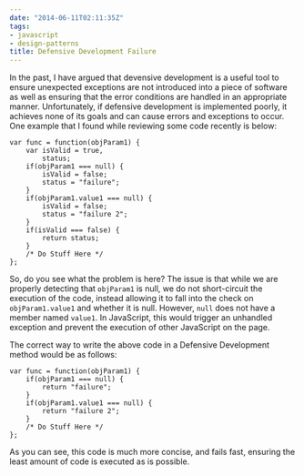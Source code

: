 ```yaml
---
date: "2014-06-11T02:11:35Z"
tags:
- javascript
- design-patterns
title: Defensive Development Failure
---
```


In the past, I have argued that devensive development is a useful tool to ensure unexpected exceptions are not introduced into a piece of software as well as ensuring that the error conditions are handled in an appropriate manner. Unfortunately, if defensive development is implemented poorly, it achieves none of its goals and can cause errors and exceptions to occur. One example that I found while reviewing some code recently is below:

```
var func = function(objParam1) {
	var isValid = true,
    	status;
    if(objParam1 === null) {
    	isValid = false;
        status = "failure";
    }
    if(objParam1.value1 === null) {
    	isValid = false;
        status = "failure 2";
    }
    if(isValid === false) {
    	return status;
    }
    /* Do Stuff Here */
};
```

So, do you see what the problem is here? The issue is that while we are properly detecting that `objParam1` is null, we do not short-circuit the execution of the code, instead allowing it to fall into the check on `objParam1.value1` and whether it is null. However, `null` does not have a member named `value1`. In JavaScript, this would trigger an unhandled exception and prevent the execution of other JavaScript on the page.

The correct way to write the above code in a Defensive Development method would be as follows:

```
var func = function(objParam1) {
    if(objParam1 === null) {
    	return "failure";
    }
    if(objParam1.value1 === null) {
    	return "failure 2";
    }
    /* Do Stuff Here */
};
```

As you can see, this code is much more concise, and fails fast, ensuring the least amount of code is executed as is possible.